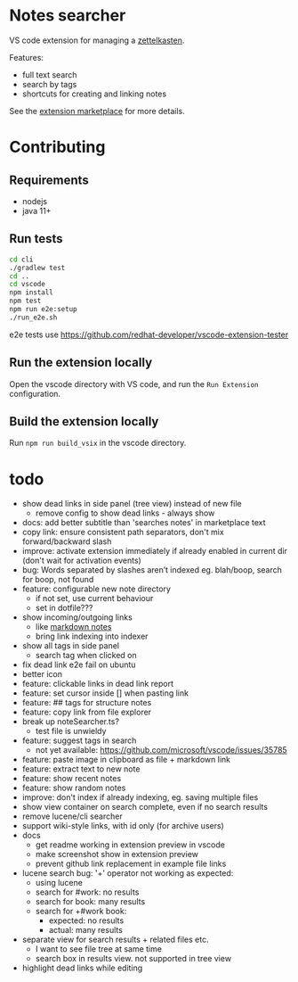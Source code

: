 # Notes searcher

VS code extension for managing a [zettelkasten](https://zettelkasten.de/posts/overview/).

Features:
- full text search
- search by tags
- shortcuts for creating and linking notes

See the [extension marketplace](https://marketplace.visualstudio.com/items?itemName=uozuaho.note-searcher) for more details.


# Contributing

## Requirements

- nodejs
- java 11+


## Run tests

```sh
cd cli
./gradlew test
cd ..
cd vscode
npm install
npm test
npm run e2e:setup
./run_e2e.sh
```

e2e tests use https://github.com/redhat-developer/vscode-extension-tester


## Run the extension locally

Open the vscode directory with VS code, and run the `Run Extension`
configuration.


## Build the extension locally

Run `npm run build_vsix` in the vscode directory.


# todo
- show dead links in side panel (tree view) instead of new file
    - remove config to show dead links - always show
- docs: add better subtitle than 'searches notes' in marketplace text
- copy link: ensure consistent path separators, don't mix forward/backward slash
- improve: activate extension immediately if already enabled in
  current dir (don't wait for activation events)
- bug: Words separated by slashes aren’t indexed eg. blah/boop, search for boop,
  not found
- feature: configurable new note directory
    - if not set, use current behaviour
    - set in dotfile???
- show incoming/outgoing links
    - like [markdown notes](https://github.com/kortina/vscode-markdown-notes)
    - bring link indexing into indexer
- show all tags in side panel
    - search tag when clicked on
- fix dead link e2e fail on ubuntu
- better icon
- feature: clickable links in dead link report
- feature: set cursor inside [] when pasting link
- feature: ## tags for structure notes
- feature: copy link from file explorer
- break up noteSearcher.ts?
    - test file is unwieldy
- feature: suggest tags in search
    - not yet available: https://github.com/microsoft/vscode/issues/35785
- feature: paste image in clipboard as file + markdown link
- feature: extract text to new note
- feature: show recent notes
- feature: show random notes
- improve: don't index if already indexing, eg. saving multiple files
- show view container on search complete, even if no search results
- remove lucene/cli searcher
- support wiki-style links, with id only (for archive users)
- docs
    - get readme working in extension preview in vscode
    - make screenshot show in extension preview
    - prevent github link replacement in example file links
- lucene search bug: '+' operator not working as expected:
    - using lucene
    - search for #work: no results
    - search for book: many results
    - search for +#work book:
        - expected: no results
        - actual:   many results
- separate view for search results + related files etc.
    - I want to see file tree at same time
    - search box in results view. not supported in tree view
- highlight dead links while editing
